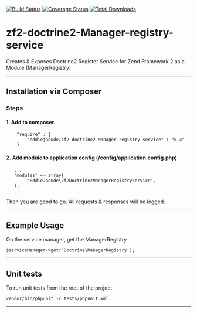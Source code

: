 [![Build Status](https://travis-ci.org/eddiejaoude/zf2-doctrine2-manager-registry-service.png)](https://travis-ci.org/eddiejaoude/zf2-doctrine2-manager-registry-service)
[![Coverage Status](https://coveralls.io/repos/eddiejaoude/zf2-doctrine2-manager-registry-service/badge.png?branch=master)](https://coveralls.io/r/eddiejaoude/zf2-doctrine2-manager-registry-service?branch=master)
[![Total Downloads](https://poser.pugx.org/eddiejaoude/zf2-doctrine2-manager-registry-service/downloads.png)](https://packagist.org/packages/eddiejaoude/zf2-doctrine2-manager-registry-service)

# zf2-doctrine2-Manager-registry-service

Creates &amp; Exposes Doctrine2 Register Service for Zend Framework 2 as a Module (ManagerRegistry)

---

## Installation via Composer

### Steps

#### 1. Add to composer.
```
    "require" : {
        "eddiejaoude/zf2-doctrine2-Manager-registry-service" : "0.4"
    }
```

#### 2. Add module to application config (/config/application.config.php)
```
   ...
   'modules' => array(
        'EddieJaoude\Zf2Doctrine2ManagerRegistryService',
   ),
   ...
```

Then you are good to go. All requests & responses will be logged.

---

## Example Usage

On the service manager, get the ManagerRegistry

```
$serviceManager->get('Doctrine\ManagerRegistry');
```

---

## Unit tests

To run unit tests from the root of the project

```
vendor/bin/phpunit -c tests/phpunit.xml
```

---
